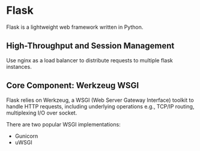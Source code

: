 # Flask

Flask is a lightweight web framework written in Python.

## High-Throughput and Session Management

Use nginx as a load balancer to distribute requests to multiple flask instances.

## Core Component: Werkzeug WSGI

Flask relies on Werkzeug, a WSGI (Web Server Gateway Interface) toolkit to handle HTTP requests, including underlying operations e.g., TCP/IP routing, multiplexing I/O over socket.

There are two popular WSGI implementations:

* Gunicorn
* uWSGI